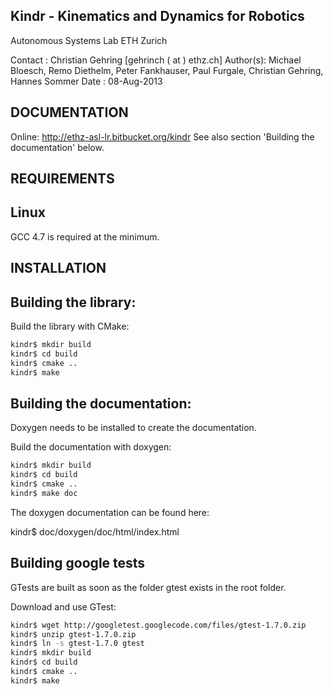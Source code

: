 Kindr - Kinematics and Dynamics for Robotics
-----------------------------------------------------------------
Autonomous Systems Lab
ETH Zurich

Contact  : Christian Gehring [gehrinch ( at ) ethz.ch]
Author(s): Michael Bloesch, Remo Diethelm, Peter Fankhauser, Paul Furgale, Christian Gehring, Hannes Sommer
Date     : 08-Aug-2013

DOCUMENTATION
-----------------------------------------------------------------
Online: http://ethz-asl-lr.bitbucket.org/kindr
See also section 'Building the documentation' below.

REQUIREMENTS
-----------------------------------------------------------------
Linux
-----------------------------
GCC 4.7 is required at the minimum.

INSTALLATION
-----------------------------------------------------------------
Building the library:
-----------------------------
Build the library with CMake:
```bash
kindr$ mkdir build
kindr$ cd build
kindr$ cmake ..
kindr$ make
```

Building the documentation:
-----------------------------
Doxygen needs to be installed to create the documentation.

Build the documentation with doxygen:
```bash
kindr$ mkdir build
kindr$ cd build
kindr$ cmake ..
kindr$ make doc
```

The doxygen documentation can be found here:

kindr$ doc/doxygen/doc/html/index.html


Building google tests
-----------------------------
GTests are built as soon as the folder gtest exists in the root folder.

Download and use GTest:

```bash
kindr$ wget http://googletest.googlecode.com/files/gtest-1.7.0.zip
kindr$ unzip gtest-1.7.0.zip
kindr$ ln -s gtest-1.7.0 gtest
kindr$ mkdir build
kindr$ cd build
kindr$ cmake ..
kindr$ make
```
